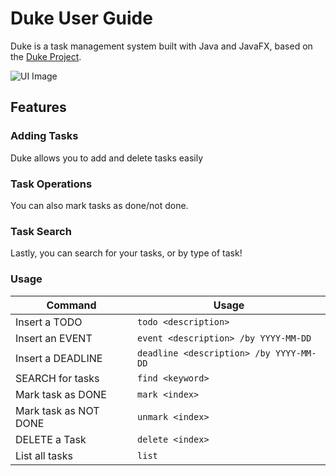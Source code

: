 # Duke User Guide
Duke is a task management system built with Java and JavaFX, based on the [Duke Project](https://nus-cs2103-ay2223s1.github.io/website/se-book-adapted/projectDuke/index.html).

![UI Image](yongbeom-kim.github.io/ip/Ui.png)

## Features 

### Adding Tasks

Duke allows you to add and delete tasks easily

### Task Operations

You can also mark tasks as done/not done.

### Task Search

Lastly, you can search for your tasks, or by type of task!

### Usage

| Command               | Usage                                   |
|-----------------------|-----------------------------------------|
| Insert a TODO         | `todo <description>`                    |
| Insert an EVENT       | `event <description> /by YYYY-MM-DD`    |
| Insert a DEADLINE     | `deadline <description> /by YYYY-MM-DD` |
| SEARCH for tasks      | `find <keyword>`                        |
| Mark task as DONE     | `mark <index>`                          |
| Mark task as NOT DONE | `unmark <index>`                        |
| DELETE a Task         | `delete <index>`                        |
| List all tasks        | `list`                                  |
